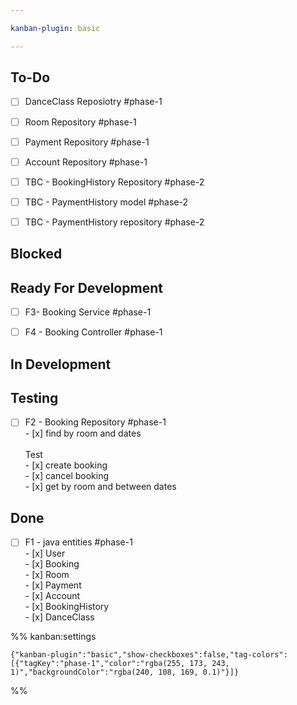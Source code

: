 ```yaml
---

kanban-plugin: basic

---
```


## To-Do

- [ ] DanceClass Reposiotry #phase-1
- [ ] Room Repository #phase-1
- [ ] Payment Repository #phase-1
- [ ] Account Repository #phase-1
- [ ] TBC - BookingHistory Repository #phase-2
- [ ] TBC - PaymentHistory model #phase-2
- [ ] TBC - PaymentHistory repository #phase-2


## Blocked



## Ready For Development

- [ ] F3- Booking Service #phase-1
- [ ] F4 - Booking Controller #phase-1


## In Development



## Testing

- [ ] F2 - Booking Repository #phase-1<br>- [x] find by room and dates<br><br>Test<br>- [x] create booking<br>- [x] cancel booking<br>- [x] get by room and between dates


## Done

- [ ] F1 - java entities #phase-1<br>- [x] User<br>- [x] Booking<br>- [x] Room<br>- [x] Payment<br>- [x] Account<br>- [x] BookingHistory<br>- [x] DanceClass




%% kanban:settings
```
{"kanban-plugin":"basic","show-checkboxes":false,"tag-colors":[{"tagKey":"phase-1","color":"rgba(255, 173, 243, 1)","backgroundColor":"rgba(240, 108, 169, 0.1)"}]}
```
%%